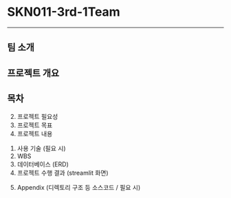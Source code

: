# SKN011-3rd-1Team
---
## 팀 소개

## 프로젝트 개요


## 목차

2.  프로젝트 필요성
3.  프로젝트 목표
4.  프로젝트 내용
  1) 사용 기술 (필요 시)
  2) WBS
  3) 데이터베이스 (ERD)
  4) 프로젝트 수행 결과 (streamlit 화면)
5. Appendix (디렉토리 구조 등 소스코드 / 필요 시)

